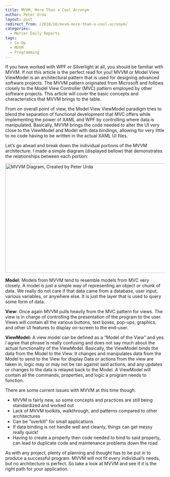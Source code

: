 ```yaml
---
title: MVVM, More Than a Cool Acronym
author: Peter Urda
layout: post
redirect_from: /2010/10/mvvm-more-than-a-cool-acronym/
categories:
  - Mercer Daily Reports
tags:
  - Co-Op
  - MVVM
  - Programming
---
```

If you have worked with WPF or Silverlight at all, you should be familiar with MVVM. If not this article is the perfect read for you! MVVM or Model View ViewModel is an architectural pattern that is used for designing advanced software projects. The MVVM pattern originated from Microsoft and follows closely to the Model View Controller (MVC) pattern employed by other software projects. This article will cover the basic concepts and characteristics that MVVM brings to the table.

From on overall point of view, the Model View ViewModel paradigm tries to blend the separation of functional development that MVC offers while implementing the power of XAML and WPF by controlling where data is manipulated. Basically, MVVM brings the code needed to alter the UI very close to the ViewModel and Model with data bindings, allowing for very little to no code having to be written in the actual XAML UI files.

Let&#8217;s go ahead and break down the individual portions of the MVVM architecture. I made a simple diagram (displayed bellow) that demonstrates the relationships between each portion:

<img class="aligncenter size-full wp-image-1030" title="MVVM Diagram, Created by Peter Urda" src="http://www.peter-urda.com/wp/wp-content/uploads/2010/10/MVVM-Diagram_By-Urda.png" alt="MVVM Diagram, Created by Peter Urda" width="552" height="347" />

**Model:** Models from MVVM tend to resemble models from MVC very closely. A model is just a simple way of representing an object or chunk of data. We really do not care if that data came from a database, user input, various variables, or anywhere else. It is just the layer that is used to query some form of data.

**View:** Once again MVVM pulls heavily from the MVC pattern for views. The view is in charge of controlling the presentation of the program to the user. Views will contain all the various buttons, text boxes, pop-ups, graphics, and other UI features to display on-screen to the end-user.

**ViewModel:** A view model can be defined as a &#8220;Model of the View&#8221; and yes I agree that phrase is really confusing and does not say much about the actual functionality of the ViewModel. Basically, the ViewModel binds the data from the Model to the View. It changes and manipulates data from the Model to send to the View for display Data or actions from the view are taken in, logic may or may not be ran against said actions, and any updates or changes to the data is relayed back to the Model. A ViewModel will contain all the commands, properties, and logic a program needs to function.

There are some current issues with MVVM at this time though:

  * MVVM is fairly new, so some concepts and practices are still being standardized and worked out
  * Lack of MVVM toolkits, walkthrough, and patterns compared to other architectures
  * Can be &#8220;overkill&#8221; for small applications
  * If data binding is not handle well and cleanly, things can get messy really quick!
  * Having to create a property then code needed to bind to said property, can lead to duplicate code and maintenance problems down the road

As with any project, plenty of planning and thought has to be put in to produce a successful program. MVVM will not fit every individual&#8217;s needs, but no architecture is perfect. So take a look at MVVM and see if it is the right path for your application.
